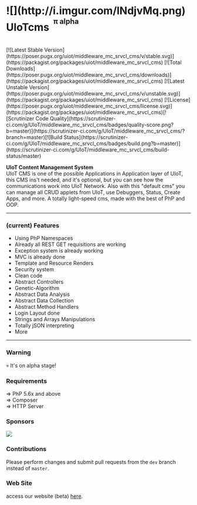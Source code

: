<h1>![](http://i.imgur.com/lNdjvMq.png) UIoTcms <sup><sup>&nbsp;π alpha</sup></sup><sub><sub><sup></h1></sup></sub></sub><br>[![Latest Stable Version](https://poser.pugx.org/uiot/middleware_mc_srvcl_cms/v/stable.svg)](https://packagist.org/packages/uiot/middleware_mc_srvcl_cms) [![Total Downloads](https://poser.pugx.org/uiot/middleware_mc_srvcl_cms/downloads)](https://packagist.org/packages/uiot/middleware_mc_srvcl_cms) [![Latest Unstable Version](https://poser.pugx.org/uiot/middleware_mc_srvcl_cms/v/unstable.svg)](https://packagist.org/packages/uiot/middleware_mc_srvcl_cms) [![License](https://poser.pugx.org/uiot/middleware_mc_srvcl_cms/license.svg)](https://packagist.org/packages/uiot/middleware_mc_srvcl_cms)[![Scrutinizer Code Quality](https://scrutinizer-ci.com/g/UIoT/middleware_mc_srvcl_cms/badges/quality-score.png?b=master)](https://scrutinizer-ci.com/g/UIoT/middleware_mc_srvcl_cms/?branch=master)[![Build Status](https://scrutinizer-ci.com/g/UIoT/middleware_mc_srvcl_cms/badges/build.png?b=master)](https://scrutinizer-ci.com/g/UIoT/middleware_mc_srvcl_cms/build-status/master)

<b>UIoT Content Management System</b><br>
UIoT CMS is one of the possible Applications in Application layer of UIoT, this CMS ins't needed, and it's optional, but you can see how the communications work into UIoT Network. Also with this "default cms" you can manage all CRUD applets from UIoT, use Debuggers, Status, Create Apps, and more. A totally light-speed cms, made with the best of PhP and OOP.

----------------------------------------------------

### (current) Features

- Using PhP Namespaces
- Already all REST GET requisitions are working
- Exception system is already working
- MVC is already done
- Template and Resource Renders
- Security system
- Clean code
- Abstract Controllers
- Genetic-Algorithm
- Abstract Data Analysis
- Abstract Data Collection
- Abstract Method Handlers
- Login Layout done
- Strings and Arrays Manipulations
- Totally jSON interpreting
- More

----------------------------------------------------

### Warning

💀 It's on alpha stage!

### Requirements

 &#8658; PhP 5.6x and above<br/>
 &#8658; Composer<br/>
 &#8658; HTTP Server<br/>

### Sponsors

[![](http://i.imgur.com/NKwQKqX.png)](http:/uiot.org/)

### Contributions

Please perform changes and submit pull requests from the ``dev`` branch instead of ``master``.

### Web Site

access our website (beta) [here](http://uiot-website-main.cloudapp.net/).

